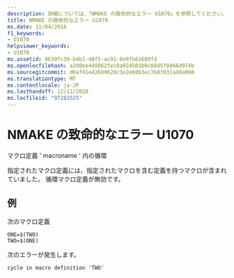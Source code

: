 ```yaml
---
description: 詳細については、「NMAKE の致命的なエラー U1070」を参照してください。
title: NMAKE の致命的なエラー U1070
ms.date: 11/04/2016
f1_keywords:
- U1070
helpviewer_keywords:
- U1070
ms.assetid: 8639fc39-b4b1-48f5-ac91-0e9fb61680fd
ms.openlocfilehash: a3d0ee448062fec8a024501b0c08d5f0466d974b
ms.sourcegitcommit: d6af41e42699628c3e2e6063ec7b03931a49a098
ms.translationtype: MT
ms.contentlocale: ja-JP
ms.lasthandoff: 12/11/2020
ms.locfileid: "97283525"
---
```

# <a name="nmake-fatal-error-u1070"></a>NMAKE の致命的なエラー U1070

マクロ定義 ' macroname ' 内の循環

指定されたマクロ定義には、指定されたマクロを含む定義を持つマクロが含まれていました。 循環マクロ定義が無効です。

## <a name="example"></a>例

次のマクロ定義

```
ONE=$(TWO)
TWO=$(ONE)
```

次のエラーが発生します。

```
cycle in macro definition 'TWO'
```
